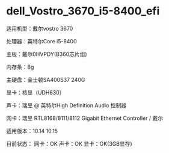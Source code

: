 # dell_Vostro_3670_i5-8400_efi
适用机型：戴尔vostro 3670

处理器：英特尔Core i5-8400

主板：戴尔0HVPDY(B360芯片组)

内存条：8g

主硬盘：金士顿SA400S37 240G

显卡：核显（UDH630）

声卡：瑞昱 @ 英特尔High Definition Audio 控制器

网卡：瑞昱 RTL8168/8111/8112 Gigabit Ethernet Controller / 戴尔

适用版本：10.14	10.15

目前状态：
网卡：OK
声卡：OK
显卡：OK(3GB显存)
